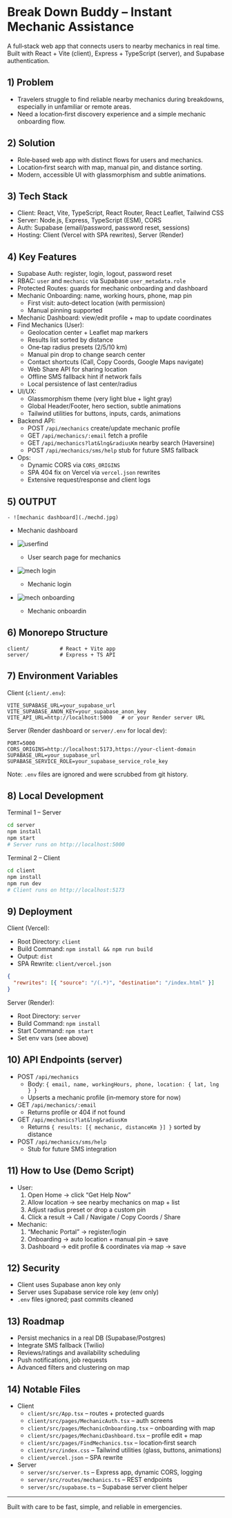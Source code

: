 # Break Down Buddy – Instant Mechanic Assistance

A full‑stack web app that connects users to nearby mechanics in real time. Built with React + Vite (client), Express + TypeScript (server), and Supabase authentication.

## 1) Problem
- Travelers struggle to find reliable nearby mechanics during breakdowns, especially in unfamiliar or remote areas.
- Need a location‑first discovery experience and a simple mechanic onboarding flow.

## 2) Solution
- Role‑based web app with distinct flows for users and mechanics.
- Location‑first search with map, manual pin, and distance sorting.
- Modern, accessible UI with glassmorphism and subtle animations.

## 3) Tech Stack
- Client: React, Vite, TypeScript, React Router, React Leaflet, Tailwind CSS
- Server: Node.js, Express, TypeScript (ESM), CORS
- Auth: Supabase (email/password, password reset, sessions)
- Hosting: Client (Vercel with SPA rewrites), Server (Render)

## 4) Key Features
- Supabase Auth: register, login, logout, password reset
- RBAC: `user` and `mechanic` via Supabase `user_metadata.role`
- Protected Routes: guards for mechanic onboarding and dashboard
- Mechanic Onboarding: name, working hours, phone, map pin
  - First visit: auto‑detect location (with permission)
  - Manual pinning supported
- Mechanic Dashboard: view/edit profile + map to update coordinates
- Find Mechanics (User):
  - Geolocation center + Leaflet map markers
  - Results list sorted by distance
  - One‑tap radius presets (2/5/10 km)
  - Manual pin drop to change search center
  - Contact shortcuts (Call, Copy Coords, Google Maps navigate)
  - Web Share API for sharing location
  - Offline SMS fallback hint if network fails
  - Local persistence of last center/radius
- UI/UX:
  - Glassmorphism theme (very light blue + light gray)
  - Global Header/Footer, hero section, subtle animations
  - Tailwind utilities for buttons, inputs, cards, animations
- Backend API:
  - POST `/api/mechanics` create/update mechanic profile
  - GET `/api/mechanics/:email` fetch a profile
  - GET `/api/mechanics?lat&lng&radiusKm` nearby search (Haversine)
  - POST `/api/mechanics/sms/help` stub for future SMS fallback
- Ops:
  - Dynamic CORS via `CORS_ORIGINS`
  - SPA 404 fix on Vercel via `vercel.json` rewrites
  - Extensive request/response and client logs


## 5) OUTPUT
    - ![mechanic dashboard](./mechd.jpg)
  - Mechanic dashboard

- ![userfind](./userfind.png)
  - User search page for mechanics

- ![mech login](./mechlogin.png)
  - Mechanic login

- ![mech onboarding](./monboarding.png)
  - Mechanic onboardin

## 6) Monorepo Structure
```
client/          # React + Vite app
server/          # Express + TS API
```

## 7) Environment Variables

Client (`client/.env`):
```
VITE_SUPABASE_URL=your_supabase_url
VITE_SUPABASE_ANON_KEY=your_supabase_anon_key
VITE_API_URL=http://localhost:5000   # or your Render server URL
```

Server (Render dashboard or `server/.env` for local dev):
```
PORT=5000
CORS_ORIGINS=http://localhost:5173,https://your-client-domain
SUPABASE_URL=your_supabase_url
SUPABASE_SERVICE_ROLE=your_supabase_service_role_key
```

Note: `.env` files are ignored and were scrubbed from git history.

## 8) Local Development

Terminal 1 – Server
```bash
cd server
npm install
npm start
# Server runs on http://localhost:5000
```

Terminal 2 – Client
```bash
cd client
npm install
npm run dev
# Client runs on http://localhost:5173
```

## 9) Deployment

Client (Vercel):
- Root Directory: `client`
- Build Command: `npm install && npm run build`
- Output: `dist`
- SPA Rewrite: `client/vercel.json`
```json
{
  "rewrites": [{ "source": "/(.*)", "destination": "/index.html" }]
}
```

Server (Render):
- Root Directory: `server`
- Build Command: `npm install`
- Start Command: `npm start`
- Set env vars (see above)

## 10) API Endpoints (server)
- POST `/api/mechanics`
  - Body: `{ email, name, workingHours, phone, location: { lat, lng } }`
  - Upserts a mechanic profile (in‑memory store for now)
- GET `/api/mechanics/:email`
  - Returns profile or 404 if not found
- GET `/api/mechanics?lat&lng&radiusKm`
  - Returns `{ results: [{ mechanic, distanceKm }] }` sorted by distance
- POST `/api/mechanics/sms/help`
  - Stub for future SMS integration

## 11) How to Use (Demo Script)
- User:
  1) Open Home → click “Get Help Now”
  2) Allow location → see nearby mechanics on map + list
  3) Adjust radius preset or drop a custom pin
  4) Click a result → Call / Navigate / Copy Coords / Share
- Mechanic:
  1) “Mechanic Portal” → register/login
  2) Onboarding → auto location + manual pin → save
  3) Dashboard → edit profile & coordinates via map → save

## 12) Security
- Client uses Supabase anon key only
- Server uses Supabase service role key (env only)
- `.env` files ignored; past commits cleaned

## 13) Roadmap
- Persist mechanics in a real DB (Supabase/Postgres)
- Integrate SMS fallback (Twilio)
- Reviews/ratings and availability scheduling
- Push notifications, job requests
- Advanced filters and clustering on map

## 14) Notable Files
- Client
  - `client/src/App.tsx` – routes + protected guards
  - `client/src/pages/MechanicAuth.tsx` – auth screens
  - `client/src/pages/MechanicOnboarding.tsx` – onboarding with map
  - `client/src/pages/MechanicDashboard.tsx` – profile edit + map
  - `client/src/pages/FindMechanics.tsx` – location‑first search
  - `client/src/index.css` – Tailwind utilities (glass, buttons, animations)
  - `client/vercel.json` – SPA rewrite
- Server
  - `server/src/server.ts` – Express app, dynamic CORS, logging
  - `server/src/routes/mechanics.ts` – REST endpoints
  - `server/src/supabase.ts` – Supabase server client helper

---
Built with care to be fast, simple, and reliable in emergencies.


